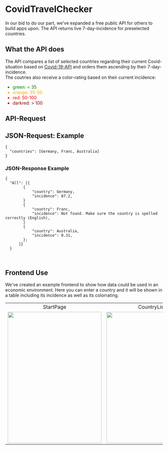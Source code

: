 # CovidTravelChecker




<p>In our bid to do our part, we've expanded a free public API for others to build apps upon. The API returns live 7-day-incidence for preselected countries.</p>


<h2>What the API does
</h2>

<p> The API compares a list of selected countries regarding their current Covid-situation based on
<a href="https://github.com/M-Media-Group/Covid-19-API">Covid-19-API</a> and orders them ascending by their 7-day-incidence.</br>
The coutries also receive a color-rating based on their current incidence:
<ul>
    <li style= "color: #008000;">green: < 35</li>
    <li style= "color: #ffa500;">orange: 35-50</li>
    <li style= "color: red;">red: 50-100</li>
    <li style= "color: darkred;">darkred: > 100</li>
</ul>
</p>

<h2>API-Request

<h2>JSON-Request: Example</h2>
<pre><code class = "lang-JSON">{
  <span class="hljs-attr">"countries"</span>: <span class="hljs-text">[Germany, Franc, Australia] </span>
}
</code></pre>


<h3>JSON-Response Example</h3>

<pre><code class="lang-JSON">{
  <span class="hljs-attr">"All"</span>: [{
        {
            <span class="hljs-attr">"country"</span>: <span class="hljs-text">Germany</span>,
            <span class="hljs-attr">"incidence"</span>: <span class="hljs-text">87.2</span>,
        }
        {
            <span class="hljs-attr">"country"</span>: <span class="hljs-text">Franc</span>,
            <span class="hljs-attr">"incidence"</span>: <span class="hljs-text">Not found. Make sure the country is spelled correctly (English)</span>,
        }
        {
            <span class="hljs-attr">"country"</span>: <span class="hljs-text">Australia</span>,
            <span class="hljs-attr">"incidence"</span>: <span class="hljs-text">0.31</span>,
        };
      ]}
  }

  </code></pre>



<h2>Frontend Use</h2>
<p>We've created an example frontend to show how data could be used in an economic environment. Here you can enter a country and it will be shown in a table including its incidence as well as its colorrating.</p>
<table>
  <tr>
    <td align="center">StartPage</td>
     <td align="center">CountryList1</td>
     <td align="center">CountryList2</td>
  </tr>
  <tr>
    <td><img src="https://user-images.githubusercontent.com/15551341/112497979-62f09480-8d86-11eb-910a-27249da56623.jpeg" width=300 height=420></td>
    <td><img src="https://user-images.githubusercontent.com/15551341/112498007-697f0c00-8d86-11eb-958f-cc4d52afddb8.jpeg" width=300 height=420></td>
    <td><img src="https://user-images.githubusercontent.com/15551341/112498023-6e43c000-8d86-11eb-8469-38107c86b063.jpeg" width=300 height=420></td>
  </tr>
 </table>



